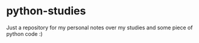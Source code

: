 # python-studies

Just a repository for my personal notes over my studies and some piece of python code :)
